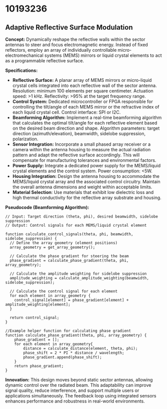 # 10193236

## Adaptive Reflective Surface Modulation

**Concept:** Dynamically reshape the reflective walls within the sector antennas to steer and focus electromagnetic energy. Instead of fixed reflectors, employ an array of individually controllable micro-electromechanical systems (MEMS) mirrors or liquid crystal elements to act as a programmable reflective surface.

**Specifications:**

*   **Reflective Surface:** A planar array of MEMS mirrors or micro-liquid crystal cells integrated into each reflective wall of the sector antenna. Resolution: minimum 100 elements per square centimeter. Actuation speed: >1 kHz. Reflectivity: >95% at the target frequency range.
*   **Control System:** Dedicated microcontroller or FPGA responsible for controlling the tilt/angle of each MEMS mirror or the refractive index of each liquid crystal cell. Control interface: SPI or I2C.
*   **Beamforming Algorithm:** Implement a real-time beamforming algorithm that calculates the optimal tilt/angle for each reflective element based on the desired beam direction and shape. Algorithm parameters: target direction (azimuth/elevation), beamwidth, sidelobe suppression, polarization.
*   **Sensor Integration:** Incorporate a small phased array receiver or a camera within the antenna housing to measure the actual radiation pattern and adapt the reflective surface accordingly. This will compensate for manufacturing tolerances and environmental factors.
*   **Power Supply:** Integrate a dedicated power supply for the MEMS/liquid crystal elements and the control system. Power consumption: <5W.
*   **Housing Integration:** Design the antenna housing to accommodate the MEMS/liquid crystal array and the associated control circuitry. Maintain the overall antenna dimensions and weight within acceptable limits.
*   **Material Selection**: Use materials that exhibit low dielectric loss and high thermal conductivity for the reflective array substrate and housing.

**Pseudocode (Beamforming Algorithm):**

```
// Input: Target direction (theta, phi), desired beamwidth, sidelobe suppression
// Output: Control signals for each MEMS/liquid crystal element

function calculate_control_signals(theta, phi, beamwidth, sidelobe_suppression) {
  // Define the array geometry (element positions)
  array_geometry = get_array_geometry();

  // Calculate the phase gradient for steering the beam
  phase_gradient = calculate_phase_gradient(theta, phi, array_geometry);

  // Calculate the amplitude weighting for sidelobe suppression
  amplitude_weighting = calculate_amplitude_weighting(beamwidth, sidelobe_suppression);

  // Calculate the control signal for each element
  for each element in array_geometry {
    control_signal[element] = phase_gradient[element] + amplitude_weighting[element];
  }

  return control_signal;
}

//Example helper function for calculating phase gradient
function calculate_phase_gradient(theta, phi, array_geometry) {
    phase_gradient = [];
    for each element in array_geometry{
        distance = calculate_distance(element, theta, phi);
        phase_shift = 2 * PI * distance / wavelength;
        phase_gradient.append(phase_shift);
    }
    return phase_gradient;
}
```

**Innovation:** This design moves beyond static sector antennas, allowing dynamic control over the radiated beam. This adaptability can improve signal quality, reduce interference, and support multiple users or applications simultaneously. The feedback loop using integrated sensors enhances performance and robustness in real-world environments.